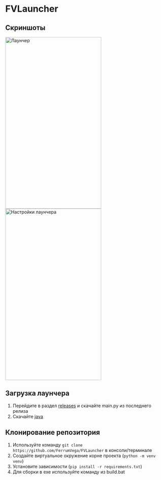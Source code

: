 # FVLauncher

## Скриншоты

<img width="302" height="539" alt="Лаунчер" src="https://github.com/user-attachments/assets/f190a6de-5f71-4945-a437-4745f1cc96ac" />
<img width="302" height="539" alt="Настройки лаунчера" src="https://github.com/user-attachments/assets/54e5405b-8c5b-43c5-a9e8-9c840945ea8b" />

## Загрузка лаунчера

1. Перейдите в раздел [releases](https://github.com/FerrumVega/FVLauncher/releases) и скачайте main.py из последнего релиза
2. Скачайте [java](https://adoptium.net/temurin/releases?version=17&os=any&arch=any)

## Клонирование репозитория

1. Используйте команду `git clone https://github.com/FerrumVega/FVLauncher` в консоли/терминале
2. Создайте виртуальное окружение корне проекта (`python -m venv venv`)
3. Установите зависимости (`pip install -r requirements.txt`)
4. Для сборки в exe используйте команду из build.bat
